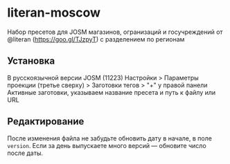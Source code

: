 # literan-moscow
Набор пресетов для JOSM магазинов, огранизаций и госучреждений от @literan (https://goo.gl/TJzpyT) с разделением по регионам

## Установка
В русскоязычной версии JOSM (11223) 
Настройки > Параметры проекции (третье сверху) > Заготовки тегов > "+" у правой панели Активные заготовки, указываем название пресета и путь к файлу или URL

## Редактирование

После изменения файла не забудьте обновить дату в начале, в поле `version`. Если за день выпускаете много версий — обновите число после даты.
